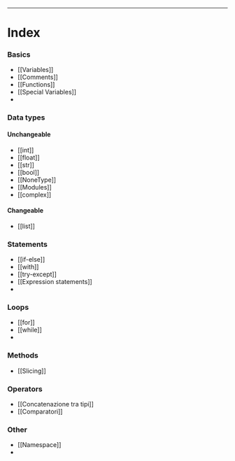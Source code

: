 ***
# Index
### Basics
- [[Variables]]
- [[Comments]]
- [[Functions]]
- [[Special Variables]]
- 

### Data types
#### Unchangeable
- [[int]]
- [[float]]
- [[str]]
- [[bool]]
- [[NoneType]]
- [[Modules]]
- [[complex]]
#### Changeable
- [[list]]

### Statements
- [[if-else]]
- [[with]]
- [[try-except]]
- [[Expression statements]]
- 

### Loops
- [[for]]
- [[while]]
- 

### Methods
- [[Slicing]]

### Operators
- [[Concatenazione tra tipi]]
- [[Comparatori]]

### Other
- [[Namespace]]
- 